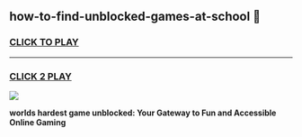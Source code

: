 
## how-to-find-unblocked-games-at-school 👋
<h3>
<a href="https://premium.freeplayer.one?title=how-to-find-unblocked-games-at-school&ref=14F">CLICK TO PLAY</a></h3>
<hr>

<h3>
<a href="https://premium.freeplayer.one?title=how-to-find-unblocked-games-at-school&ref=14F">CLICK 2 PLAY</a>
  
</h3>

<a href="https://premium.freeplayer.one?title=how-to-find-unblocked-games-at-school&ref=12F/"><img src="https://clearcache.store/games.png"></a>


**worlds hardest game unblocked: Your Gateway to Fun and Accessible Online Gaming**
